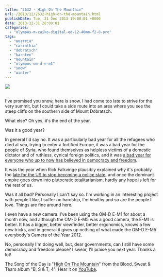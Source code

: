 ```yaml
---
title: "2632 - High On The Mountain"
url: /2013/12/2632-high-on-the-mountain.html
publishDate: Tue, 31 Dec 2013 19:00:01 +0000
date: 2013-12-31 20:00:01
categories: 
  - "olympus-m-zuiko-digital-ed-12-40mm-f2-8-pro"
tags: 
  - "austria"
  - "carinthia"
  - "dobratsch"
  - "karnten"
  - "mountain"
  - "olympus-om-d-e-m1"
  - "snow"
  - "winter"
---
```

<div class="container">
<div class="center"><a target="_blank" href="https://d25zfm9zpd7gm5.cloudfront.net/1200x1200/2013/20131228_143920_lr.jpg"><img src="https://d25zfm9zpd7gm5.cloudfront.net/0600x0600/2013/20131228_143920_lr.jpg" /></a></div>
</div>
<br />

I've promised you snow, here is snow. I had come too late to strive for the very summit, but I could take a side route into an area where you see the steep cliffs on the southern side of Mount Dobratsch.

What else? Oh yes, it's the end of the year.

Was it a good year? 

<a target="_blank" href="https://d25zfm9zpd7gm5.cloudfront.net/1200x1200/2013/20131228_145250_lr.jpg"><img style="margin: 0pt 0px 0pt 10px; float: right;" src="https://d25zfm9zpd7gm5.cloudfront.net/0150x0150/2013/20131228_145250_lr.jpg" alt="" border="0" /></a> In general I'd say no. It was a particularly bad year for all the refugees who died at sea, trying to enter a fortified Europe, it was a bad year for the people of Syria, who found themselves as helpless victims of a domestic dictator and of ruthless, cynical foreign politics, and it was <a href="http://www.tedgioia.com/nsa_facts.html" target="_blank">a bad year for everyone who up to now has believed in democracy and freedom</a>. 

It was the year when Rick Falkvinge plausibly explained why it's probably too <a href="http://falkvinge.net/2013/06/30/with-journalism-persecuted-the-united-states-is-now-at-event-horizon-to-a-police-state/" target="_blank">late for the US to stop becoming a police state</a>, and once the dominant empire goes down into plutocratic totalitarianism, hardly any hope is left for the rest of us.

Was it all bad? Personally I can't say so. I'm working in an interesting project with people I like, I suffer no hardship, I'm healthy and so are the people I love. Things are fine around here.

 I even have a new camera. I've been using the OM-D E-M1 for about a month now, and although the OM-D E-M5 was a good camera, the E-M1 is better. It has a bigger, better viewfinder, better ergonomics, knows a few new tricks, and in general it gives up nothing of what made the OM-D E-M5 everybody's Camera of the Year 2012. 

No, personally I'm doing well, but, dear governments, can I still have some democracy and freedom please? I swear, I'll praise you next year. Thanks a lot!

The Song of the Day is "<a href="http://www.lyricsmode.com/lyrics/b/blood_sweat_tears/high_on_the_mountain.html" target="_blank">High On The Mountain</a>" from the Blood, Sweat &amp; Tears album "B, S &amp; T; 4". Hear it on <a href="http://www.youtube.com/watch?v=uBF3ViCqaFM" target="_blank">YouTube</a>.
